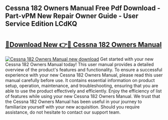 ## Cessna 182 Owners Manual Free Pdf Download - Part-vPM New Repair Owner Guide - User Service Edition LCdKQ

# <h2><a href="http://bc1335.oget.top/?id=Cessna+182+Owners+Manual">🔗Download New 👉🔴 Cessna 182 Owners Manual</a></h2>

[![Cessna 182 Owners Manual new download](https://i.imgur.com/5g1atiW.png)](http://bc1335.oget.top/?id=Cessna+182+Owners+Manual)
Get started with your new Cessna 182 Owners Manual today! This user manual provides a detailed overview of the product's features and functionality. To ensure a successful experience with your new Cessna 182 Owners Manual, please read this user manual carefully before use. It contains essential information on product setup, operation, maintenance, and troubleshooting, ensuring that you are able to use the product effectively and efficiently. Enjoy the efficiency of list of features while using your new Cessna 182 Owners Manual. We trust that the Cessna 182 Owners Manual has been useful in your journey to familiarize yourself with your new acquisition. Should you require assistance, do not hesitate to contact our support team.
